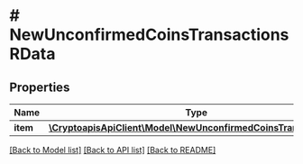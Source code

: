 # # NewUnconfirmedCoinsTransactionsRData

## Properties

Name | Type | Description | Notes
------------ | ------------- | ------------- | -------------
**item** | [**\CryptoapisApiClient\Model\NewUnconfirmedCoinsTransactionsRI**](NewUnconfirmedCoinsTransactionsRI.md) |  |

[[Back to Model list]](../../README.md#models) [[Back to API list]](../../README.md#endpoints) [[Back to README]](../../README.md)
